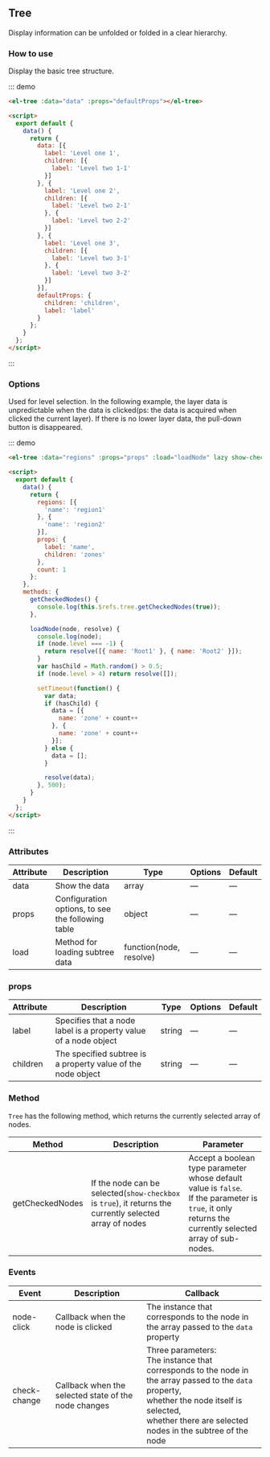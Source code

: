 <style>
  .leaf {
    width: 20px;
    background: #ddd;
  }

  .folder {
    width: 20px;
    background: #888;
  }
</style>

<script>
  var data = [{
    label: 'Level one 1',
    children: [{
      label: 'Level two 1-1'
    }]
  }, {
    label: 'Level one 2',
    children: [{
      label: 'Level two 2-1'
    }, {
      label: 'Level two 2-2'
    }]
  }, {
    label: 'Level one 3',
    children: [{
      label: 'Level two 3-1'
    }, {
      label: 'Level two 3-2'
    }]
  }];

  var regions = [{
    'name': 'region1'
  }, {
    'name': 'region2'
  }];

  var count = 1;

  var props = {
    label: 'name',
    children: 'zones',
    icon(data, node) {
      if (node.isLeaf) {
        return 'el-icon-close';
      }
      return 'el-icon-search';
    }
  };

  var defaultProps = {
    children: 'children',
    label: 'label'
  };

  export default {
    methods: {
      loadNode(node, resolve) {
        console.log(node);
        if (node.level === -1) {
          return resolve([{ name: 'Root1' }, { name: 'Root2' }]);
        }
        if (node.level > 4) return resolve([]);
        var hasChild;
        if (node.data.name === 'Root1') {
          hasChild = true;
        } else if (node.data.name === 'Root2') {
          hasChild = false;          
        } else {
          hasChild = Math.random() > 0.5;
        }

        setTimeout(function() {
          var data;
          if (hasChild) {
            data = [{
              name: 'zone' + count++
            }, {
              name: 'zone' + count++
            }];
          } else {
            data = [];
          }

          resolve(data);
        }, 500);
      }
    },

    data() {
      return {
        data,
        regions,
        defaultProps,
        props
      };
    }
  };
</script>

## Tree 

Display information can be unfolded or folded in a clear hierarchy.

### How to use

Display the basic tree structure.

::: demo
```html
<el-tree :data="data" :props="defaultProps"></el-tree>

<script>
  export default {
    data() {
      return {
        data: [{
          label: 'Level one 1',
          children: [{
            label: 'Level two 1-1'
          }]
        }, {
          label: 'Level one 2',
          children: [{
            label: 'Level two 2-1'
          }, {
            label: 'Level two 2-2'
          }]
        }, {
          label: 'Level one 3',
          children: [{
            label: 'Level two 3-1'
          }, {
            label: 'Level two 3-2'
          }]
        }],
        defaultProps: {
          children: 'children',
          label: 'label'
        }
      };
    }
  };
</script>
```
:::

### Options

Used for level selection. In the following example, the layer data is unpredictable when the data is clicked(ps: the data is acquired when clicked the current layer). If there is no lower layer data, the pull-down button is disappeared.

::: demo
```html
<el-tree :data="regions" :props="props" :load="loadNode" lazy show-checkbox></el-tree>

<script>
  export default {
    data() {
      return {
        regions: [{
          'name': 'region1'
        }, {
          'name': 'region2'
        }],
        props: {
          label: 'name',
          children: 'zones'
        },
        count: 1
      };
    },
    methods: {
      getCheckedNodes() {
        console.log(this.$refs.tree.getCheckedNodes(true));
      },

      loadNode(node, resolve) {
        console.log(node);
        if (node.level === -1) {
          return resolve([{ name: 'Root1' }, { name: 'Root2' }]);
        }
        var hasChild = Math.random() > 0.5;
        if (node.level > 4) return resolve([]);

        setTimeout(function() {
          var data;
          if (hasChild) {
            data = [{
              name: 'zone' + count++
            }, {
              name: 'zone' + count++
            }];
          } else {
            data = [];
          }

          resolve(data);
        }, 500);
      }
    }
  };
</script>
```
:::

### Attributes

| Attribute      | Description          | Type      | Options                           | Default |
|---------- |-------------- |---------- |--------------------------------  |-------- |
| data     | Show the data | array | — | — |
| props | Configuration options, to see the following table | object | — | — |
| load | Method for loading subtree data | function(node, resolve) | — | — |

### props

| Attribute      | Description          | Type      | Options                           | Default  |
|---------- |-------------- |---------- |--------------------------------  |-------- |
| label | Specifies that a node label is a property value of a node object | string | — | — |
| children | The specified subtree is a property value of the node object | string | — | — |

### Method

`Tree` has the following method, which returns the currently selected array of nodes.

| Method      | Description    | Parameter      |
|---------- |-------- |---------- |
| getCheckedNodes | If the node can be selected(`show-checkbox` is `true`), it returns the currently selected array of nodes | Accept a boolean type parameter whose default value is `false`. <br>If the parameter is `true`, it only returns the currently selected array of sub-nodes.|

### Events

| Event      | Description    | Callback      |
|---------- |-------- |---------- |
| node-click | Callback when the node is clicked | The instance that corresponds to the node in the array passed to the `data` property |
| check-change | Callback when the selected state of the node changes | Three parameters: <br>The instance that corresponds to the node in the array passed to the `data` property, <br>whether the node itself is selected, <br>whether there are selected nodes in the subtree of the node|


